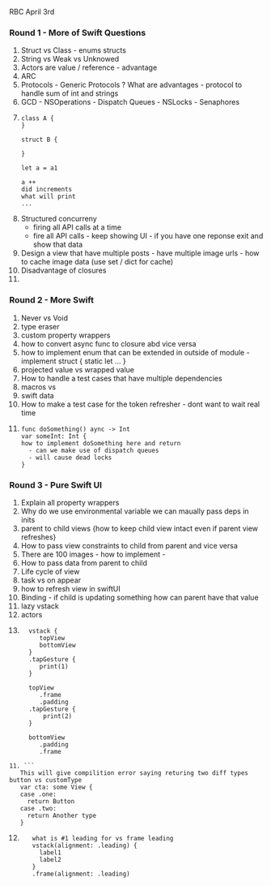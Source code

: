 RBC April 3rd

### Round 1 - More of Swift Questions
1. Struct vs Class - enums structs 
2. String vs Weak vs Unknowed
3. Actors are value / reference - advantage 
4. ARC
5. Protocols - Generic Protocols ? What are advantages - protocol to handle sum of int and strings
6. GCD - NSOperations - Dispatch Queues - NSLocks - Senaphores
7. ```
   class A {
   }

   struct B {
   
   }

   let a = a1

   a ++
   did increments
   what will print
   ...
   ```
8. Structured concurreny
    - firing all API calls at a time
    - fire all API calls - keep showing UI - if you have one reponse exit and show that data 
9. Design a view that have multiple posts - have multiple image urls - how to cache image data (use set / dict for cache)
10. Disadvantage of closures
11.  

### Round 2 - More Swift 
1. Never vs Void
2. type eraser
3. custom property wrappers
4. how to convert async func to closure abd vice versa
5. how to implement enum that can be extended in outside of module - implement struct { static let ... }
6. projected value vs wrapped value
7. How to handle a test cases that have multiple dependencies
8. macros vs
9. swift data
10. How to make a test case for the token refresher - dont want to wait real time
11. ```
    func doSomething() aync -> Int
    var someInt: Int {
    how to implement doSomething here and return
      - can we make use of dispatch queues
      - will cause dead locks
    }
    ```

### Round 3 - Pure Swift UI
1. Explain all property wrappers
2. Why do we use environmental variable we can maually pass deps in inits
3. parent to child views {how to keep child view intact even if parent view refreshes}
4. How to pass view constraints to child from parent and vice versa
5. There are 100 images - how to implement -
6. How to pass data from parent to child
7. Life cycle of view
8. task vs on appear
9. how to refresh view in swiftUI
10. Binding - if child is updating something how can parent have that value
11. lazy vstack
12. actors
13. ```
      vstack {
         topView
         bottomView
      }
      .tapGesture {
         print(1)
      }
   
      topView
         .frame
         .padding
      .tapGesture {
          print(2)
      }
   
      bottomView
         .padding
         .frame
   ```
11. ```
      This will give compilition error saying returing two diff types button vs customType
      var cta: some View {
      case .one:
        return Button
      case .two:
        return Another type
      }
   ```
12. ```
       what is #1 leading for vs frame leading
       vstack(alignment: .leading) {
         label1
         label2
       }
       .frame(alignment: .leading)
    ```
